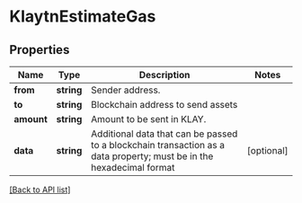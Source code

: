 # KlaytnEstimateGas

## Properties

Name | Type | Description | Notes
------------ | ------------- | ------------- | -------------
**from** | **string** | Sender address. |
**to** | **string** | Blockchain address to send assets |
**amount** | **string** | Amount to be sent in KLAY. |
**data** | **string** | Additional data that can be passed to a blockchain transaction as a data property; must be in the hexadecimal format | [optional]

[[Back to API list]](../../README.md#api-endpoints)
